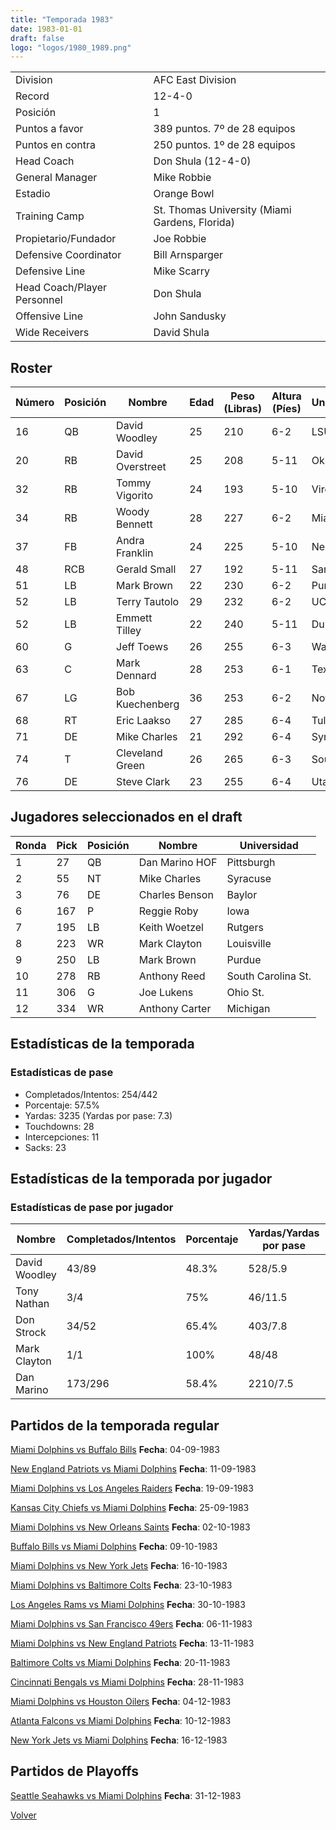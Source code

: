```yaml
---
title: "Temporada 1983"
date: 1983-01-01
draft: false
logo: "logos/1980_1989.png"
---
```


|                      |                      |
|-------------------------|---------------------------|
| Division               | AFC East Division            |
| Record                 | 12-4-0              |
| Posición               | 1            |
| Puntos a favor         | 389 puntos. 7º de 28 equipos           |
| Puntos en contra       | 250 puntos. 1º de 28 equipos       |
| Head Coach             | Don Shula (12-4-0)               |
| General Manager        | Mike Robbie      |
| Estadio                | Orange Bowl             |
| Training Camp          | St. Thomas University (Miami Gardens, Florida)        |
| Propietario/Fundador | Joe Robbie |
| Defensive Coordinator | Bill Arnsparger |
| Defensive Line | Mike Scarry |
| Head Coach/Player Personnel | Don Shula |
| Offensive Line | John Sandusky |
| Wide Receivers | David Shula |


## Roster

| Número | Posición | Nombre           | Edad | Peso (Libras) | Altura (Píes) | Universidad          |
|--------|----------|------------------|------|---------------|---------------|----------------------|
| 16 | QB | David Woodley | 25 | 210 | 6-2 | LSU |
| 20 | RB | David Overstreet | 25 | 208 | 5-11 | Oklahoma |
| 32 | RB | Tommy Vigorito | 24 | 193 | 5-10 | Virginia |
| 34 | RB | Woody Bennett | 28 | 227 | 6-2 | Miami (FL) |
| 37 | FB | Andra Franklin | 24 | 225 | 5-10 | Nebraska |
| 48 | RCB | Gerald Small | 27 | 192 | 5-11 | San Jose St. |
| 51 | LB | Mark Brown | 22 | 230 | 6-2 | Purdue |
| 52 | LB | Terry Tautolo | 29 | 232 | 6-2 | UCLA |
| 52 | LB | Emmett Tilley | 22 | 240 | 5-11 | Duke |
| 60 | G | Jeff Toews | 26 | 255 | 6-3 | Washington |
| 63 | C | Mark Dennard | 28 | 253 | 6-1 | Texas A&M |
| 67 | LG | Bob Kuechenberg | 36 | 253 | 6-2 | Notre Dame |
| 68 | RT | Eric Laakso | 27 | 285 | 6-4 | Tulane |
| 71 | DE | Mike Charles | 21 | 292 | 6-4 | Syracuse |
| 74 | T | Cleveland Green | 26 | 265 | 6-3 | Southern |
| 76 | DE | Steve Clark | 23 | 255 | 6-4 | Utah |


## Jugadores seleccionados en el draft

| Ronda | Pick | Posición | Nombre           | Universidad          |
|-------|------|----------|------------------|----------------------|
| 1 | 27 | QB | Dan Marino HOF | Pittsburgh |
| 2 | 55 | NT | Mike Charles | Syracuse |
| 3 | 76 | DE | Charles Benson | Baylor |
| 6 | 167 | P | Reggie Roby | Iowa |
| 7 | 195 | LB | Keith Woetzel | Rutgers |
| 8 | 223 | WR | Mark Clayton | Louisville |
| 9 | 250 | LB | Mark Brown | Purdue |
| 10 | 278 | RB | Anthony Reed | South Carolina St. |
| 11 | 306 | G | Joe Lukens | Ohio St. |
| 12 | 334 | WR | Anthony Carter | Michigan |


## Estadísticas de la temporada
### Estadísticas de pase
* Completados/Intentos: 254/442
* Porcentaje: 57.5%
* Yardas: 3235 (Yardas por pase: 7.3)
* Touchdowns: 28
* Intercepciones: 11
* Sacks: 23

## Estadísticas de la temporada por jugador
### Estadísticas de pase por jugador
| Nombre | Completados/Intentos | Porcentaje | Yardas/Yardas por pase | TDs | Intercepciones | Sacks |
|--------|----------------------|------------|------------------------|-----|----------------|-------|
| David Woodley | 43/89 | 48.3% | 528/5.9 | 3 | 4 | 10 |
| Tony Nathan | 3/4 | 75% | 46/11.5 | 0 | 0 | 0 |
| Don Strock | 34/52 | 65.4% | 403/7.8 | 4 | 1 | 3 |
| Mark Clayton | 1/1 | 100% | 48/48 | 1 | 0 | 0 |
| Dan Marino | 173/296 | 58.4% | 2210/7.5 | 20 | 6 | 10 |


## Partidos de la temporada regular

[Miami Dolphins vs Buffalo Bills](/historia/partidos/mia-buf-19830904) **Fecha**: 04-09-1983

[New England Patriots vs Miami Dolphins](/historia/partidos/ne-mia-19830911) **Fecha**: 11-09-1983

[Miami Dolphins vs Los Angeles Raiders](/historia/partidos/mia-rai-19830919) **Fecha**: 19-09-1983

[Kansas City Chiefs vs Miami Dolphins](/historia/partidos/kc-mia-19830925) **Fecha**: 25-09-1983

[Miami Dolphins vs New Orleans Saints](/historia/partidos/mia-no-19831002) **Fecha**: 02-10-1983

[Buffalo Bills vs Miami Dolphins](/historia/partidos/buf-mia-19831009) **Fecha**: 09-10-1983

[Miami Dolphins vs New York Jets](/historia/partidos/mia-nyj-19831016) **Fecha**: 16-10-1983

[Miami Dolphins vs Baltimore Colts](/historia/partidos/mia-clt-19831023) **Fecha**: 23-10-1983

[Los Angeles Rams vs Miami Dolphins](/historia/partidos/lar-mia-19831030) **Fecha**: 30-10-1983

[Miami Dolphins vs San Francisco 49ers](/historia/partidos/mia-sf-19831106) **Fecha**: 06-11-1983

[Miami Dolphins vs New England Patriots](/historia/partidos/mia-ne-19831113) **Fecha**: 13-11-1983

[Baltimore Colts vs Miami Dolphins](/historia/partidos/clt-mia-19831120) **Fecha**: 20-11-1983

[Cincinnati Bengals vs Miami Dolphins](/historia/partidos/cin-mia-19831128) **Fecha**: 28-11-1983

[Miami Dolphins vs Houston Oilers](/historia/partidos/mia-hou-19831204) **Fecha**: 04-12-1983

[Atlanta Falcons vs Miami Dolphins](/historia/partidos/atl-mia-19831210) **Fecha**: 10-12-1983

[New York Jets vs Miami Dolphins](/historia/partidos/nyj-mia-19831216) **Fecha**: 16-12-1983




## Partidos de Playoffs

[Seattle Seahawks vs Miami Dolphins](/historia/partidos/sea-mia-19831231) **Fecha**: 31-12-1983




[Volver](/historia)